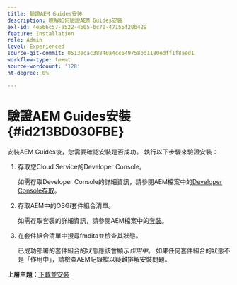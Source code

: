 ```yaml
---
title: 驗證AEM Guides安裝
description: 瞭解如何驗證AEM Guides安裝
exl-id: 4e566c57-a522-4605-bc70-47155f20b429
feature: Installation
role: Admin
level: Experienced
source-git-commit: 0513ecac38840a4cc649758bd1180edff1f8aed1
workflow-type: tm+mt
source-wordcount: '128'
ht-degree: 0%

---
```


# 驗證AEM Guides安裝 {#id213BD030FBE}

安裝AEM Guides後，您需要確認安裝是否成功。 執行以下步驟來驗證安裝：

1. 存取您Cloud Service的Developer Console。

   如需存取Developer Console的詳細資訊，請參閱AEM檔案中的[Developer Console存取](https://experienceleague.adobe.com/docs/experience-manager-learn/cloud-service/debugging/debugging-aem-as-a-cloud-service/developer-console.html)。

1. 存取AEM中的OSGi套件組合清單。

   如需存取套裝的詳細資訊，請參閱AEM檔案中的[套裝](https://experienceleague.adobe.com/docs/experience-manager-learn/cloud-service/debugging/debugging-aem-as-a-cloud-service/developer-console.html?lang=en#bundles)。

1. 在套件組合清單中搜尋fmdita並檢查其狀態。

   已成功部署的套件組合的狀態應該會顯示&#x200B;*作用中*。 如果任何套件組合的狀態不是「作用中」，請檢查AEM記錄檔以疑難排解安裝問題。


**上層主題：**[&#x200B;下載並安裝](download-install.md)

